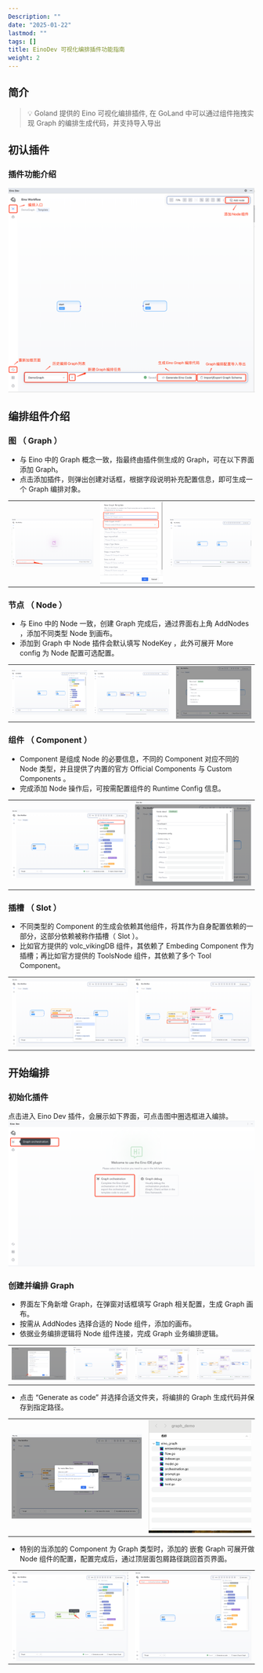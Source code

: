 ```yaml
---
Description: ""
date: "2025-01-22"
lastmod: ""
tags: []
title: EinoDev 可视化编排插件功能指南
weight: 2
---
```


## 简介

> 💡
> Goland 提供的 Eino 可视化编排插件, 在 GoLand 中可以通过组件拖拽实现 Graph 的编排生成代码，并支持导入导出

## 初认插件

### 插件功能介绍

<a href="/img/eino/eino_orchestration_describtion_page.png" target="_blank"><img src="/img/eino/eino_orchestration_describtion_page.png" /></a>

## 编排组件介绍

### 图 （ Graph ）

- 与 Eino 中的 Graph 概念一致，指最终由插件侧生成的 Graph，可在以下界面添加 Graph。
- 点击添加插件，则弹出创建对话框，根据字段说明补充配置信息，即可生成一个 Graph 编排对象。

<table><tbody><tr>
<td>
<a href="/img/eino/eino_orchestration_add_graph_2_page.png" target="_blank"><img src="/img/eino/eino_orchestration_add_graph_2_page.png" /></a>

</td>
<td>
<a href="/img/eino/eino_orchestration_add_graph_config_deatil_page.png" target="_blank"><img src="/img/eino/eino_orchestration_add_graph_config_deatil_page.png" /></a>

</td>
<td>
<a href="/img/eino/eino_orchestration_add_graph_page.png" target="_blank"><img src="/img/eino/eino_orchestration_add_graph_page.png" /></a>

</td>
</tr></tbody></table>

### 节点 （ Node ）

- 与  Eino  中的  Node  一致，创建 Graph 完成后，通过界面右上角 AddNodes ，添加不同类型 Node 到画布。
- 添加到 Graph 中 Node 插件会默认填写 NodeKey ，此外可展开 More config 为 Node 配置可选配置。

<table><tbody><tr>
<td>
<a href="/img/eino/eino_orchestration_show_nodes_page.png" target="_blank"><img src="/img/eino/eino_orchestration_show_nodes_page.png" /></a>

</td>
<td>
<a href="/img/eino/eino_orchestration_add_nodes_page.png" target="_blank"><img src="/img/eino/eino_orchestration_add_nodes_page.png" /></a>

</td>
<td>
<a href="/img/eino/eino_dev_chat_model_config2.png" target="_blank"><img src="/img/eino/eino_dev_chat_model_config2.png" /></a>

</td>
</tr></tbody></table>

### 组件 （ Component ）

- Component 是组成 Node 的必要信息，不同的 Component 对应不同的 Node 类型，并且提供了内置的官方  Official Components  与  Custom Components  。
- 完成添加  Node  操作后，可按需配置组件的 Runtime Config 信息。

<table><tbody><tr>
<td>
<a href="/img/eino/eino_orchestration_add_nodes_3_page.png" target="_blank"><img src="/img/eino/eino_orchestration_add_nodes_3_page.png" /></a>

</td>
<td>
<a href="/img/eino/eino_dev_chat_model_config.png" target="_blank"><img src="/img/eino/eino_dev_chat_model_config.png" /></a>

</td>
</tr></tbody></table>

### 插槽 （ Slot ）

- 不同类型的 Component 的生成会依赖其他组件，将其作为自身配置依赖的一部分，这部分依赖被称作插槽（ Slot ）。
- 比如官方提供的 volc_vikingDB  组件，其依赖了 Embeding Component 作为插槽；再比如官方提供的 ToolsNode 组件，其依赖了多个 Tool  Component。

<table><tbody><tr>
<td>
<a href="/img/eino/eino_orchestration_add_slot_page.png" target="_blank"><img src="/img/eino/eino_orchestration_add_slot_page.png" /></a>

</td>
<td>
<a href="/img/eino/eino_orchestration_node_add_slots__page.png" target="_blank"><img src="/img/eino/eino_orchestration_node_add_slots__page.png" /></a>

</td>
</tr></tbody></table>

## 开始编排

### 初始化插件

点击进入 Eino Dev 插件，会展示如下界面，可点击图中圈选框进入编排。
<a href="/img/eino/eino_orchestration_enter_page.png" target="_blank"><img src="/img/eino/eino_orchestration_enter_page.png" /></a>

### 创建并编排 Graph

- 界面左下角新增 Graph，在弹窗对话框填写 Graph 相关配置，生成 Graph 画布。
- 按需从 AddNodes  选择合适的 Node 组件，添加的画布。
- 依据业务编排逻辑将 Node 组件连接，完成 Graph 业务编排逻辑。

<table><tbody><tr>
<td>
<a href="/img/eino/eino_dev_add_graph.png" target="_blank"><img src="/img/eino/eino_dev_add_graph.png" /></a>

</td>
<td>
<a href="/img/eino/eino_dev_add_chatmodel.png" target="_blank"><img src="/img/eino/eino_dev_add_chatmodel.png" /></a>

</td>
<td>
<a href="/img/eino/eino_orchestration_add_nodes_2_page.png" target="_blank"><img src="/img/eino/eino_orchestration_add_nodes_2_page.png" /></a>

</td>
<td>
<a href="/img/eino/eino_orchestration_add_edges_page.png" target="_blank"><img src="/img/eino/eino_orchestration_add_edges_page.png" /></a>

</td>
</tr></tbody></table>

- 点击 “Generate as code” 并选择合适文件夹，将编排的 Graph 生成代码并保存到指定路径。

<table><tbody><tr>
<td>
<a href="/img/eino/eino_orchestration_generate_code.png" target="_blank"><img src="/img/eino/eino_orchestration_generate_code.png" /></a>

</td>
<td>
<a href="/img/eino/eino_orchestration_gencode_page.png" target="_blank"><img src="/img/eino/eino_orchestration_gencode_page.png" /></a>

</td>
</tr></tbody></table>

- 特别的当添加的 Component 为 Graph 类型时，添加的 嵌套 Graph 可展开做 Node 组件的配置，配置完成后，通过顶层面包屑路径跳回首页界面。

<table><tbody><tr>
<td>
<a href="/img/eino/eino_orchestration_subgraph_show_page.png" target="_blank"><img src="/img/eino/eino_orchestration_subgraph_show_page.png" /></a>

</td>
<td>
<a href="/img/eino/eino_orchestration_sub_graph_pos_page.png" target="_blank"><img src="/img/eino/eino_orchestration_sub_graph_pos_page.png" /></a>

</td>
</tr></tbody></table>

##
